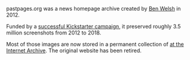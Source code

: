 pastpages.org was a news homepage archive created by [Ben Welsh](https://palewi.re/who-is-ben-welsh/) in 2012.

Funded by a [successful Kickstarter campaign](https://web.archive.org/web/20180325233631/https://www.kickstarter.com/projects/651552740/keep-pastpages-alive?ref=live), it preserved roughly 3.5 million screenshots from 2012 to 2018.

Most of those images are now stored in a permanent collection of [at the Internet Archive](https://archive.org/details/pastpages?sort=-publicdate). The original website has been retired.
